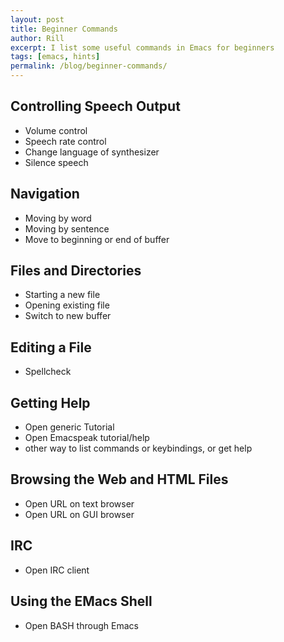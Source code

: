 ```yaml
---
layout: post
title: Beginner Commands
author: Rill
excerpt: I list some useful commands in Emacs for beginners
tags: [emacs, hints]
permalink: /blog/beginner-commands/
---
```


Controlling Speech Output
-------------------------

* Volume control 
* Speech rate control 
* Change language of synthesizer 
* Silence speech 

Navigation
----------

* Moving by word 
* Moving by sentence 
* Move to beginning or end of buffer


Files and Directories
---------------------

* Starting a new file 
* Opening existing file 
* Switch to new buffer 

Editing a File
--------------

* Spellcheck 

Getting Help
------------

* Open generic Tutorial 
* Open Emacspeak tutorial/help 
* other way to list commands or keybindings, or get help 

Browsing the Web and HTML Files
-------------------------------

* Open URL on text browser 
* Open URL on GUI browser 

IRC
---

* Open IRC client

Using the EMacs Shell
---------------------

* Open BASH through Emacs 
